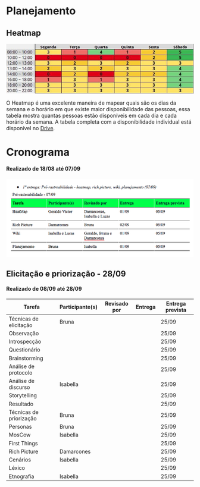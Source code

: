 # Planejamento


## Heatmap

<img src="../images/heatmap.jpg">
    <p>O Heatmap é uma excelente maneira de mapear quais são os dias da semana e o horário em que
    existe maior disponibilidade das pessoas, essa tabela mostra quantas pessoas estão disponíveis
    em cada dia e cada horário da semana. A tabela completa com a disponibilidade individual
    está disponível no 
    <a href="https://drive.google.com/file/d/1qLFhZfYWXNsZwYyI5h3kQEtI_x1UC-j5/view?usp=sharing"> Drive</a>.
</p>

# Cronograma

#### Realizado de 18/08 até 07/09

<img src="../images/cronograma_1.png">


## Elicitação e priorização - 28/09
#### Realizado de 08/09 até 28/09

Tarefa                  |Participante(s) |Revisado por|Entrega|Entrega prevista
------------------------|----------------|------------|-------|-----------------
Técnicas de elicitação  |Bruna           |            |       |25/09
Observação              |                |            |       |25/09
Introspecção            |                |            |       |25/09
Questionário            |                |            |       |25/09
Brainstorming           |                |            |       |25/09
Análise de protocolo    |                |            |       |25/09
Análise de discurso     |Isabella        |            |       |25/09
Storytelling            |                |            |       |25/09
Resultado               |                |            |       |25/09
Técnicas de priorização |Bruna           |            |       |25/09
Personas                |Bruna           |            |       |25/09
MosCow                  |Isabella        |            |       |25/09
First Things            |                |            |       |25/09
Rich Picture            |Damarcones      |            |       |25/09
Cenários                |Isabella        |            |       |25/09
Léxico                  |                |            |       |25/09
Etnografia              |Isabella        |            |       |25/09